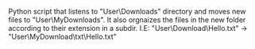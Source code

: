 Python script that listens to "User\Downloads" directory and moves new files to "User\MyDownloads".
It also orgnaizes the files in the new folder according to their extension in a subdir. 
I.E: "User\Download\Hello.txt" -> "User\MyDownload\txt\Hello.txt"


